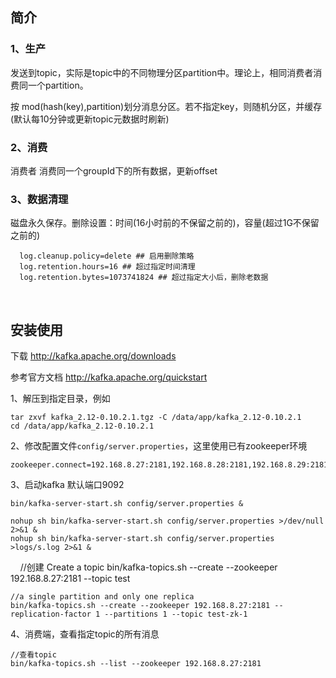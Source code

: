 ## 简介
### 1、生产
发送到topic，实际是topic中的不同物理分区partition中。理论上，相同消费者消费同一个partition。

按 mod(hash(key),partition)划分消息分区。若不指定key，则随机分区，并缓存(默认每10分钟或更新topic元数据时刷新)
  
### 2、消费
消费者 消费同一个groupId下的所有数据，更新offset
  
### 3、数据清理
磁盘永久保存。删除设置：时间(16小时前的不保留之前的)，容量(超过1G不保留之前的)
  
      log.cleanup.policy=delete ## 启用删除策略
      log.retention.hours=16 ## 超过指定时间清理
      log.retention.bytes=1073741824 ## 超过指定大小后，删除老数据
      
  
## 安装使用
下载 http://kafka.apache.org/downloads

参考官方文档 http://kafka.apache.org/quickstart

1、解压到指定目录，例如

    tar zxvf kafka_2.12-0.10.2.1.tgz -C /data/app/kafka_2.12-0.10.2.1    
    cd /data/app/kafka_2.12-0.10.2.1 

2、修改配置文件`config/server.properties`，这里使用已有zookeeper环境

    zookeeper.connect=192.168.8.27:2181,192.168.8.28:2181,192.168.8.29:2181

3、启动kafka 默认端口9092

    bin/kafka-server-start.sh config/server.properties &

    nohup sh bin/kafka-server-start.sh config/server.properties >/dev/null 2>&1 &
    nohup sh bin/kafka-server-start.sh config/server.properties >logs/s.log 2>&1 &
    
    //创建 Create a topic 
    bin/kafka-topics.sh --create --zookeeper 192.168.8.27:2181 --topic test

    //a single partition and only one replica
    bin/kafka-topics.sh --create --zookeeper 192.168.8.27:2181 --replication-factor 1 --partitions 1 --topic test-zk-1

4、消费端，查看指定topic的所有消息

    //查看topic
    bin/kafka-topics.sh --list --zookeeper 192.168.8.27:2181
